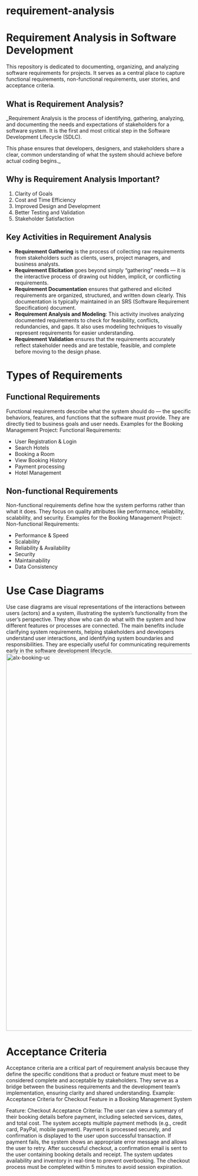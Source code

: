 # requirement-analysis
# Requirement Analysis in Software Development
This repository is dedicated to documenting, organizing, and analyzing software requirements for projects. It serves as a central place to capture functional requirements, non-functional requirements, user stories, and acceptance criteria.

## What is Requirement Analysis?
_Requirement Analysis is the process of identifying, gathering, analyzing, and documenting the needs and expectations of stakeholders for a software system. It is the first and most critical step in the Software Development Lifecycle (SDLC).

This phase ensures that developers, designers, and stakeholders share a clear, common understanding of what the system should achieve before actual coding begins._

## Why is Requirement Analysis Important?
1. Clarity of Goals
2. Cost and Time Efficiency
3. Improved Design and Development
4. Better Testing and Validation
5. Stakeholder Satisfaction

## Key Activities in Requirement Analysis
- **Requirement Gathering** is the process of collecting raw requirements from stakeholders such as clients, users, project managers, and business analysts.
- **Requirement Elicitation** goes beyond simply “gathering” needs — it is the interactive process of drawing out hidden, implicit, or conflicting requirements.
- **Requirement Documentation** ensures that gathered and elicited requirements are organized, structured, and written down clearly. This documentation is typically maintained in an SRS (Software Requirement Specification) document.
- **Requirement Analysis and Modeling**: This activity involves analyzing documented requirements to check for feasibility, conflicts, redundancies, and gaps. It also uses modeling techniques to visually represent requirements for easier understanding.
- **Requirement Validation** ensures that the requirements accurately reflect stakeholder needs and are testable, feasible, and complete before moving to the design phase.

# Types of Requirements
## Functional Requirements
Functional requirements describe what the system should do — the specific behaviors, features, and functions that the software must provide. They are directly tied to business goals and user needs.
Examples for the Booking Management Project:
Functional Requirements:
- User Registration & Login
- Search Hotels
- Booking a Room
- View Booking History
- Payment processing
- Hotel Management

## Non-functional Requirements
Non-functional requirements define how the system performs rather than what it does. They focus on quality attributes like performance, reliability, scalability, and security.
Examples for the Booking Management Project:
Non-functional Requirements:
- Performance & Speed
- Scalability
- Reliability & Availability
- Security
- Maintainability
- Data Consistency

# Use Case Diagrams
Use case diagrams are visual representations of the interactions between users (actors) and a system, illustrating the system’s functionality from the user’s perspective. They show who can do what with the system and how different features or processes are connected. The main benefits include clarifying system requirements, helping stakeholders and developers understand user interactions, and identifying system boundaries and responsibilities. They are especially useful for communicating requirements early in the software development lifecycle.
<img width="1536" height="1024" alt="alx-booking-uc" src="https://github.com/user-attachments/assets/1c41df42-d6f9-40bc-961f-efb254e29656" />

# Acceptance Criteria
Acceptance criteria are a critical part of requirement analysis because they define the specific conditions that a product or feature must meet to be considered complete and acceptable by stakeholders. They serve as a bridge between the business requirements and the development team’s implementation, ensuring clarity and shared understanding.
Example: Acceptance Criteria for Checkout Feature in a Booking Management System

Feature: Checkout
Acceptance Criteria:
The user can view a summary of their booking details before payment, including selected services, dates, and total cost.
The system accepts multiple payment methods (e.g., credit card, PayPal, mobile payment).
Payment is processed securely, and confirmation is displayed to the user upon successful transaction.
If payment fails, the system shows an appropriate error message and allows the user to retry.
After successful checkout, a confirmation email is sent to the user containing booking details and receipt.
The system updates availability and inventory in real-time to prevent overbooking.
The checkout process must be completed within 5 minutes to avoid session expiration.
